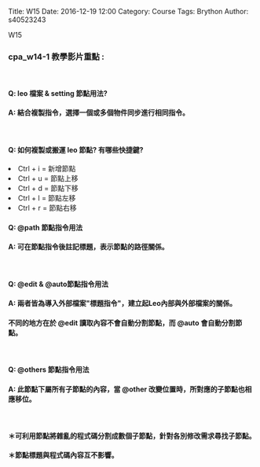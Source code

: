 Title: W15 
Date: 2016-12-19 12:00
Category: Course
Tags: Brython
Author: s40523243

W15

<h3>cpa_w14-1 教學影片重點 : </h3>
<br>
<h4><strong>Q: leo 檔案 & setting 節點用法?</strong></h4>
<h4>A: 結合複製指令，選擇一個或多個物件同步進行相同指令。</h4>
<br>
<h4><strong>Q: 如何複製或搬運 leo 節點? 有哪些快捷鍵? </strong></h4>
<li>Ctrl + i = 新增節點
<li>Ctrl + u = 節點上移
<li>Ctrl + d = 節點下移
<li>Ctrl + l = 節點左移
<li>Ctrl + r = 節點右移
<br>
<h4><strong>Q: @path 節點指令用法</strong></h4>
<h4>A: 可在節點指令後註記標題，表示節點的路徑關係。</h4>
<br>
<h4><strong>Q: @edit & @auto節點指令用法</strong></h4>
<h4>A: 兩者皆為導入外部檔案"標題指令"，建立起Leo內部與外部檔案的關係。</h4>
<h4>不同的地方在於 @edit 讀取內容不會自動分割節點，而 @auto 會自動分割節點。</h4>
<br>
<h4><strong>Q: @others 節點指令用法</strong></h4>
<h4>A: 此節點下屬所有子節點的內容，當 @other 改變位置時，所對應的子節點也相應移位。</h4>
<br>
<h4><strong>＊可利用節點將雜亂的程式碼分割成數個子節點，針對各別修改需求尋找子節點。</strong></h4>
<h4><strong>＊節點標題與程式碼內容互不影響。</strong></h4>
